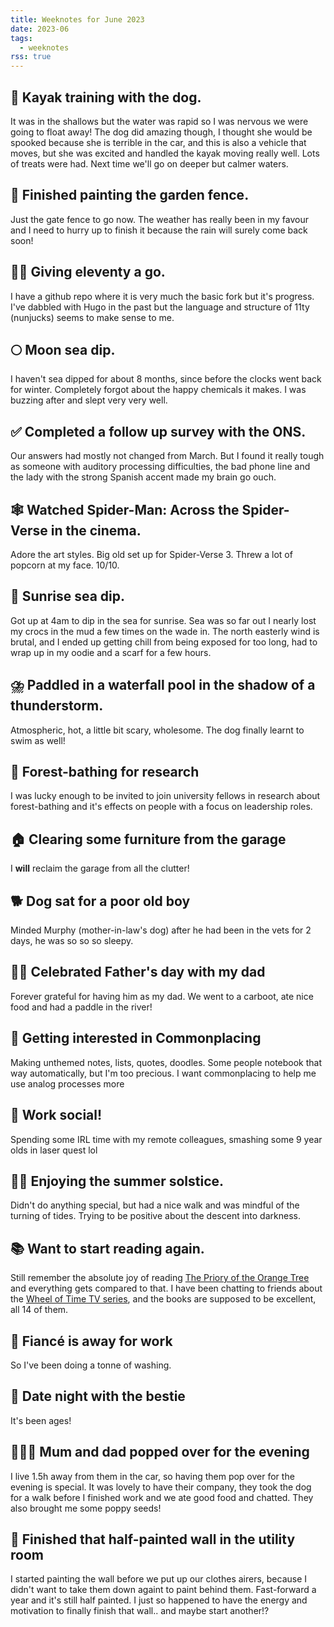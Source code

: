 ```yaml
---
title: Weeknotes for June 2023
date: 2023-06
tags:
  - weeknotes
rss: true
---
```

## 🚣 Kayak training with the dog.
It was in the shallows but the water was rapid so I was nervous we were going to float away! The dog did amazing though, I thought she would be spooked because she is terrible in the car, and this is also a vehicle that moves, but she was excited and handled the kayak moving really well. Lots of treats were had. Next time we'll go on deeper but calmer waters.

## 🎨️ Finished painting the garden fence.
Just the gate fence to go now. The weather has really been in my favour and I need to hurry up to finish it because the rain will surely come back soon!

## 👩‍💻 Giving eleventy a go.
 I have a github repo where it is very much the basic fork but it's progress. I've dabbled with Hugo in the past but the language and structure of 11ty (nunjucks) seems to make sense to me.

## 🌕 Moon sea dip.
I haven't sea dipped for about 8 months, since before the clocks went back for winter. Completely forgot about the happy chemicals it makes. I was buzzing after and slept very very well.

## ✅ Completed a follow up survey with the ONS.
Our answers had mostly not changed from March. But I found it really tough as someone with auditory processing difficulties, the bad phone line and the lady with the strong Spanish accent made my brain go ouch.

## 🕸️ Watched Spider-Man: Across the Spider-Verse in the cinema.
Adore the art styles. Big old set up for Spider-Verse 3. Threw a lot of popcorn at my face. 10/10.

## 🌊️ Sunrise sea dip.
Got up at 4am to dip in the sea for sunrise. Sea was so far out I nearly lost my crocs in the mud a few times on the wade in. The north easterly wind is brutal, and I ended up getting chill from being exposed for too long, had to wrap up in my oodie and a scarf for a few hours.

## ⛈️ Paddled in a waterfall pool in the shadow of a thunderstorm.
Atmospheric, hot, a little bit scary, wholesome. The dog finally learnt to swim as well!

## 🌲 Forest-bathing for research
I was lucky enough to be invited to join university fellows in research about forest-bathing and it's effects on people with a focus on leadership roles.

## 🏠 Clearing some furniture from the garage
I <strong>will</strong> reclaim the garage from all the clutter!

## 🐕 Dog sat for a poor old boy
Minded Murphy (mother-in-law's dog) after he had been in the vets for 2 days, he was so so so sleepy.

## 👨‍👧 Celebrated Father's day with my dad
Forever grateful for having him as my dad. We went to a carboot, ate nice food and had a paddle in the river!

## 🚣 Getting interested in Commonplacing
Making unthemed notes, lists, quotes, doodles. Some people notebook that way automatically, but I'm too precious. I want commonplacing to help me use analog processes more

## 🎨️ Work social!
Spending some IRL time with my remote colleagues, smashing some 9 year olds in laser quest lol

## 👩‍💻 Enjoying the summer solstice.
Didn't do anything special, but had a nice walk and was mindful of the turning of tides. Trying to be positive about the descent into darkness.

## 📚 Want to start reading again.
Still remember the absolute joy of reading <a href='https://www.goodreads.com/en/book/show/40275288' target='_blank'>The Priory of the Orange Tree</a> and everything gets compared to that. I have been chatting to friends about the <a href='https://www.amazon.co.uk/Wheel-Time-Season-1/dp/B09F59DZ2Z' target='_blank'>Wheel of Time TV series</a>, and the books are supposed to be excellent, all 14 of them.

  ## 🕺 Fiancé is away for work
So I've been doing a tonne of washing.

## 💞 Date night with the bestie
It's been ages!

## 👨‍👩‍👧 Mum and dad popped over for the evening
I live 1.5h away from them in the car, so having them pop over for the evening is special. It was lovely to have their company, they took the dog for a walk before I finished work and we ate good food and chatted. They also brought me some poppy seeds!

## 🎨 Finished that half-painted wall in the utility room
I started painting the wall before we put up our clothes airers, because I didn't want to take them down againt to paint behind them. Fast-forward a year and it's still half painted. I just so happened to have the energy and motivation to finally finish that wall.. and maybe start another!?



